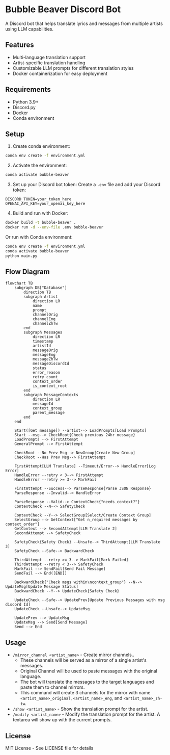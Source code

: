 # Bubble Beaver Discord Bot

A Discord bot that helps translate lyrics and messages from multiple artists using LLM capabilities.

## Features

- Multi-language translation support
- Artist-specific translation handling
- Customizable LLM prompts for different translation styles
- Docker containerization for easy deployment

## Requirements

- Python 3.9+
- Discord.py
- Docker
- Conda environment

## Setup

1. Create conda environment:
```bash
conda env create -f environment.yml
```

2. Activate the environment:
```bash
conda activate bubble-beaver
```

3. Set up your Discord bot token:
Create a `.env` file and add your Discord token:
```
DISCORD_TOKEN=your_token_here
OPENAI_API_KEY=your_openai_key_here
```

4. Build and run with Docker:
```bash
docker build -t bubble-beaver .
docker run -d --env-file .env bubble-beaver
```
Or run with Conda environment:
```bash
conda env create -f environment.yml
conda activate bubble-beaver
python main.py
```

## Flow Diagram
```mermaid
flowchart TB
    subgraph DB["Database"]
        direction TB
        subgraph Artist
            direction LR
            name
            prompt
            channelOrig
            channelEng
            channelZhTw
        end
        subgraph Messages
            direction LR
            timestamp
            artistId
            messageOrig
            messageEng
            messageZhTw
            messageDiscordId
            status
            error_reason
            retry_count
            context_order
            is_context_root
        end
        subgraph MessageContexts
            direction LR
            messageId
            context_group
            parent_message
        end
    end

    Start([Get message]) --artist--> LoadPrompts[Load Prompts]
    Start --msg--> CheckRoot{Check previous 24hr message}
    LoadPrompts --> FirstAttempt
    GeneralPrompt --> FirstAttempt
    
    CheckRoot --No Prev Msg--> NewGroup[Create New Group]
    CheckRoot --Has Prev Msg--> FirstAttempt

    FirstAttempt[LLM Translate] --Timeout/Error--> HandleError[Log Error]
    HandleError --retry < 3--> FirstAttempt
    HandleError --retry >= 3--> MarkFail
    
    FirstAttempt --Success--> ParseResponse{Parse JSON Response}
    ParseResponse --Invalid--> HandleError
    
    ParseResponse --Valid--> ContextCheck{"needs_context?"}
    ContextCheck --N--> SafetyCheck
    
    ContextCheck --Y--> SelectGroup[Select/Create Context Group]
    SelectGroup --> GetContext["Get n_required messages by context_order"]
    GetContext --> SecondAttempt[LLM Translate 2]
    SecondAttempt --> SafetyCheck
    
    SafetyCheck{Safety Check} --Unsafe--> ThirdAttempt[LLM Translate 3]
    SafetyCheck --Safe--> BackwardCheck
    
    ThirdAttempt --retry >= 3--> MarkFail[Mark Failed]
    ThirdAttempt --retry < 3--> SafetyCheck
    MarkFail --> SendFail[Send Fail Message]
    SendFail --> End([END])
    
    BackwardCheck{"Check msgs within\ncontext_group"} --N--> UpdateMsg[Update Message Status]
    BackwardCheck --Y--> UpdateCheck{Safety Check}
    
    UpdateCheck --Safe--> UpdatePrev[Update Previous Messages with msg discord Id]
    UpdateCheck --Unsafe--> UpdateMsg
    
    UpdatePrev --> UpdateMsg
    UpdateMsg --> Send[Send Message]
    Send --> End
```


## Usage

- `/mirror_channel <artist_name>` - Create mirror channels..
    - These channels will be served as a mirror of a single artist's messages.
    - Original Channel will be used to paste messages with the original language.
    - The bot will translate the messages to the target languages and paste them to channel mirrors.
    - This command will create 3 channels for the mirror with name `<artist_name>_original`, `<artist_name>_eng`, and `<artist_name>_zh-tw`.
- `/show <artist_name>` - Show the translation prompt for the artist.
- `/modify <artist_name>` - Modify the translation prompt for the artist. A textarea will show up with the current prompts.


## License

MIT License - See LICENSE file for details
